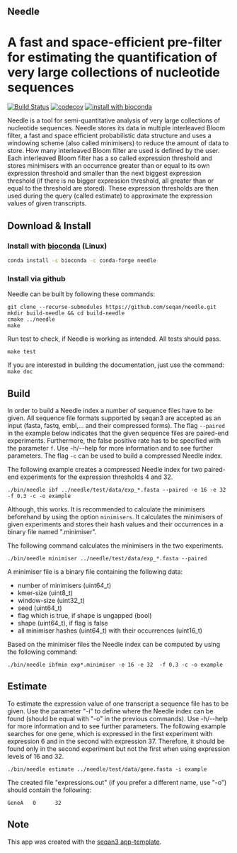 ## Needle

# A fast and space-efficient pre-filter for estimating the quantification of very large collections of nucleotide sequences

[![Build Status](https://github.com/seqan/app-template/workflows/App%20CI/badge.svg)](https://github.com/seqan/needle/actions?query=branch%3Amaster+workflow%3A%22App+CI%22) [![codecov](https://codecov.io/gh/seqan/needle/branch/master/graph/badge.svg?token=SJVMYRUKW2)](https://codecov.io/gh/seqan/needle)  [![install with bioconda](https://img.shields.io/badge/install%20with-bioconda-brightgreen.svg?style=flat)](#install-with-bioconda-linux)

Needle is a tool for semi-quantitative analysis of very large collections of nucleotide sequences.
Needle stores its data in multiple interleaved Bloom filter, a fast and space efficient probabilistic data structure and uses a windowing scheme (also called minimisers) to reduce the amount of data to store. How many interleaved Bloom filter are used is defined by the user. Each interleaved Bloom filter has a so called expression threshold and stores minimisers with an occurrence greater than or equal to its own expression threshold and smaller than the next biggest expression threshold (if there is no bigger expression threshold, all greater than or equal to the threshold are stored). These expression thresholds are then used during the query (called estimate) to approximate the expression values of given transcripts.

## Download & Install

### Install with [bioconda](https://bioconda.github.io/recipes/needle/README.html) (Linux)

```bash
conda install -c bioconda -c conda-forge needle
```

### Install via github

Needle can be built by following these commands:

```
git clone --recurse-submodules https://github.com/seqan/needle.git
mkdir build-needle && cd build-needle
cmake ../needle
make
```

Run test to check, if Needle is working as intended. All tests should pass.

```
make test
```

If you are interested in building the documentation, just use the command: `make doc`

## Build
In order to build a Needle index a number of sequence files have to be given. All sequence file formats supported by seqan3 are accepted as an input (fasta, fastq, embl,... and their compressed forms). The flag `--paired` in the example below indicates that the given sequence files are paired-end experiments. Furthermore, the false positive rate has to be specified with the parameter `f`.
Use -h/--help for more information and to see further parameters. The flag `-c` can be used to build a compressed Needle index.

The following example creates a compressed Needle index for two paired-end experiments for the expression thresholds 4 and 32.

```
./bin/needle ibf ../needle/test/data/exp_*.fasta --paired -e 16 -e 32 -f 0.3 -c -o example
```

Although, this works. It is recommended to calculate the minimisers beforehand by using the option `minimisers`. It calculates the minimisers of given experiments and stores their hash values and their occurrences in a binary file named ".minimiser".

The following command calculates the minimisers in the two experiments.
```
./bin/needle minimiser ../needle/test/data/exp_*.fasta --paired
```

A minimiser file is a binary file containing the following data:
- number of minimisers (uint64_t)
- kmer-size (uint8_t)
- window-size (uint32_t)
- seed (uint64_t)
- flag which is true, if shape is ungapped (bool)
- shape (uint64_t), if flag is false
- all minimiser hashes (uint64_t) with their occurrences (uint16_t)

Based on the minimiser files the Needle index can be computed by using the following command:
```
./bin/needle ibfmin exp*.minimiser -e 16 -e 32  -f 0.3 -c -o example
```

## Estimate
To estimate the expression value of one transcript a sequence file has to be given. Use the parameter "-i" to define where the Needle index can be found (should be equal with "-o" in the previous commands).
Use -h/--help for more information and to see further parameters.
The following example searches for one gene, which is expressed in the first experiment with expression 6 and in the second with expression 37. Therefore, it should be found only in the second experiment but not the first when using expression levels of 16 and 32.

```
./bin/needle estimate ../needle/test/data/gene.fasta -i example
```

The created file "expressions.out" (if you prefer a different name, use "-o") should contain the following:
```
GeneA   0      32
```

## Note

This app was created with the [seqan3 app-template](https://github.com/seqan/app-template).
